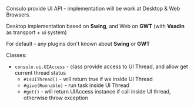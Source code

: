 Consulo provide UI API - implementation will be work at Desktop & Web Browsers.

Desktop implementation based on **Swing**, and Web on **GWT** (with **Vaadin** as transport + ui system)

For default - any plugins don't known about **Swing** or **GWT**

Classes:

 * ```consulo.ui.UIAccess``` - class provide access to UI Thread, and allow get current thread status
   * ```#isUIThread()``` - will return true if we inside UI Thread
   * ```#give(Runnable)``` - run task inside UI Thread
   * ```#get()``` - will return UIAccess instance if call inside UI thread, otherwise throw exception
